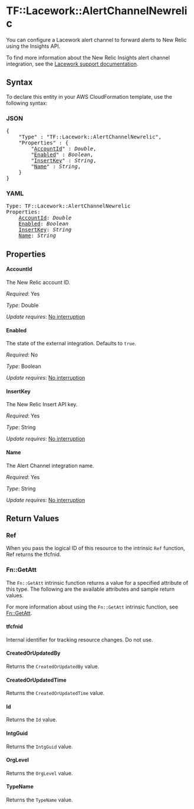 # TF::Lacework::AlertChannelNewrelic

You can configure a Lacework alert channel to forward alerts to New Relic using the Insights API.

To find more information about the New Relic Insights alert channel integration, see the [Lacework support documentation](https://support.lacework.com/hc/en-us/articles/360005842354-New-Relic).

## Syntax

To declare this entity in your AWS CloudFormation template, use the following syntax:

### JSON

<pre>
{
    "Type" : "TF::Lacework::AlertChannelNewrelic",
    "Properties" : {
        "<a href="#accountid" title="AccountId">AccountId</a>" : <i>Double</i>,
        "<a href="#enabled" title="Enabled">Enabled</a>" : <i>Boolean</i>,
        "<a href="#insertkey" title="InsertKey">InsertKey</a>" : <i>String</i>,
        "<a href="#name" title="Name">Name</a>" : <i>String</i>,
    }
}
</pre>

### YAML

<pre>
Type: TF::Lacework::AlertChannelNewrelic
Properties:
    <a href="#accountid" title="AccountId">AccountId</a>: <i>Double</i>
    <a href="#enabled" title="Enabled">Enabled</a>: <i>Boolean</i>
    <a href="#insertkey" title="InsertKey">InsertKey</a>: <i>String</i>
    <a href="#name" title="Name">Name</a>: <i>String</i>
</pre>

## Properties

#### AccountId

The New Relic account ID.

_Required_: Yes

_Type_: Double

_Update requires_: [No interruption](https://docs.aws.amazon.com/AWSCloudFormation/latest/UserGuide/using-cfn-updating-stacks-update-behaviors.html#update-no-interrupt)

#### Enabled

The state of the external integration. Defaults to `true`.

_Required_: No

_Type_: Boolean

_Update requires_: [No interruption](https://docs.aws.amazon.com/AWSCloudFormation/latest/UserGuide/using-cfn-updating-stacks-update-behaviors.html#update-no-interrupt)

#### InsertKey

The New Relic Insert API key.

_Required_: Yes

_Type_: String

_Update requires_: [No interruption](https://docs.aws.amazon.com/AWSCloudFormation/latest/UserGuide/using-cfn-updating-stacks-update-behaviors.html#update-no-interrupt)

#### Name

The Alert Channel integration name.

_Required_: Yes

_Type_: String

_Update requires_: [No interruption](https://docs.aws.amazon.com/AWSCloudFormation/latest/UserGuide/using-cfn-updating-stacks-update-behaviors.html#update-no-interrupt)

## Return Values

### Ref

When you pass the logical ID of this resource to the intrinsic `Ref` function, Ref returns the tfcfnid.

### Fn::GetAtt

The `Fn::GetAtt` intrinsic function returns a value for a specified attribute of this type. The following are the available attributes and sample return values.

For more information about using the `Fn::GetAtt` intrinsic function, see [Fn::GetAtt](https://docs.aws.amazon.com/AWSCloudFormation/latest/UserGuide/intrinsic-function-reference-getatt.html).

#### tfcfnid

Internal identifier for tracking resource changes. Do not use.

#### CreatedOrUpdatedBy

Returns the <code>CreatedOrUpdatedBy</code> value.

#### CreatedOrUpdatedTime

Returns the <code>CreatedOrUpdatedTime</code> value.

#### Id

Returns the <code>Id</code> value.

#### IntgGuid

Returns the <code>IntgGuid</code> value.

#### OrgLevel

Returns the <code>OrgLevel</code> value.

#### TypeName

Returns the <code>TypeName</code> value.


